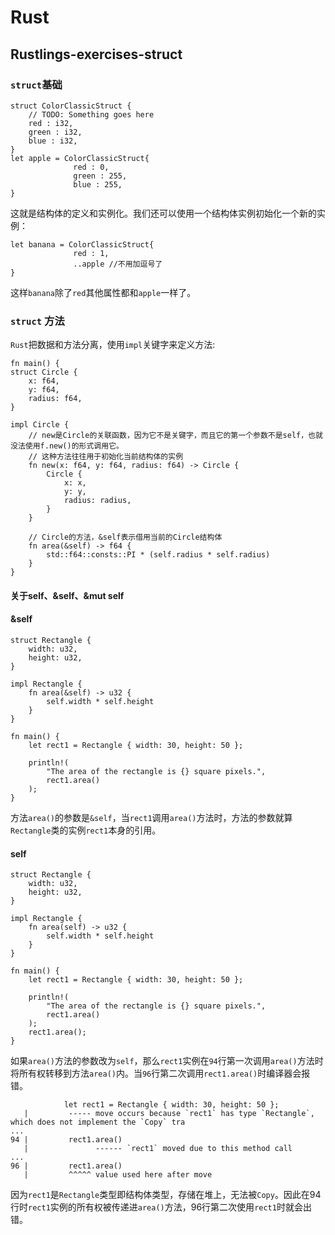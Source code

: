 # Rust
## Rustlings-exercises-struct
### `struct`基础
```
struct ColorClassicStruct {
    // TODO: Something goes here
    red : i32,
    green : i32,
    blue : i32,
}
let apple = ColorClassicStruct{
              red : 0,
              green : 255,
              blue : 255,
}
```
这就是结构体的定义和实例化。我们还可以使用一个结构体实例初始化一个新的实例：  
```
let banana = ColorClassicStruct{
              red : 1,
              ..apple //不用加逗号了
}
```
这样`banana`除了`red`其他属性都和`apple`一样了。  
### `struct` 方法
`Rust`把数据和方法分离，使用`impl`关键字来定义方法:  
```
fn main() {
struct Circle {
    x: f64,
    y: f64,
    radius: f64,
}

impl Circle {
    // new是Circle的关联函数，因为它不是关键字，而且它的第一个参数不是self，也就没法使用f.new()的形式调用它。
    // 这种方法往往用于初始化当前结构体的实例
    fn new(x: f64, y: f64, radius: f64) -> Circle {
        Circle {
            x: x,
            y: y,
            radius: radius,
        }
    }

    // Circle的方法，&self表示借用当前的Circle结构体
    fn area(&self) -> f64 {
        std::f64::consts::PI * (self.radius * self.radius)
    }
}
```
#### **关于self、&self、&mut self**  
#### **&self**   
```
struct Rectangle {
    width: u32,
    height: u32,
}

impl Rectangle {
    fn area(&self) -> u32 {
        self.width * self.height
    }
}

fn main() {
    let rect1 = Rectangle { width: 30, height: 50 };

    println!(
        "The area of the rectangle is {} square pixels.",
        rect1.area()
    );
}
``` 
方法`area()`的参数是`&self`，当`rect1`调用`area()`方法时，方法的参数就算`Rectangle`类的实例`rect1`本身的引用。  
#### **self**  
```
struct Rectangle {
    width: u32,
    height: u32,
}

impl Rectangle {
    fn area(self) -> u32 {
        self.width * self.height
    }
}

fn main() {
    let rect1 = Rectangle { width: 30, height: 50 };

    println!(
        "The area of the rectangle is {} square pixels.",
        rect1.area()
    );
    rect1.area();
}
```
如果`area()`方法的参数改为`self`，那么`rect1`实例在`94`行第一次调用`area()`方法时将所有权转移到方法`area()`内。当`96`行第二次调用`rect1.area()`时编译器会报错。
```
            let rect1 = Rectangle { width: 30, height: 50 };
   |         ----- move occurs because `rect1` has type `Rectangle`, which does not implement the `Copy` tra
...
94 |         rect1.area()
   |               ------ `rect1` moved due to this method call
...
96 |         rect1.area()
   |         ^^^^^ value used here after move
```
因为`rect1`是`Rectangle`类型即结构体类型，存储在堆上，无法被`Copy`。因此在94行时`rect1`实例的所有权被传递进`area()`方法，96行第二次使用`rect1`时就会出错。




















































